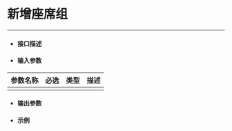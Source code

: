 # 新增座席组

---

* #### 接口描述
* #### 输入参数

| 参数名称 | 必选 | 类型 | 描述 |
| :--- | :--- | :--- | :--- |
|  |  |  |  |

* ####  输出参数
* #### 示例




